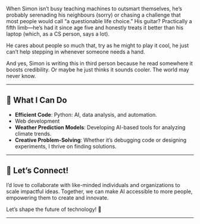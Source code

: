 When Simon isn’t busy teaching machines to outsmart themselves, he’s probably serenading his neighbours (sorry) or chasing a challenge that most people would call “a questionable life choice.” His guitar? Practically a fifth limb—he’s had it since age five and honestly treats it better than his laptop (which, as a CS person, says a lot).

He cares about people so much that, try as he might to play it cool, he just can’t help stepping in whenever someone needs a hand.

And yes, Simon is writing this in third person because he read somewhere it boosts credibility. Or maybe he just thinks it sounds cooler. The world may never know.

---

## 🚀 What I Can Do  
- **Efficient Code**: Python: AI, data analysis, and automation.
- Web development
- **Weather Prediction Models**: Developing AI-based tools for analyzing climate trends.  
- **Creative Problem-Solving**: Whether it’s debugging code or designing experiments, I thrive on finding solutions.  

---

## 🔗 Let’s Connect!  
I’d love to collaborate with like-minded individuals and organizations to scale impactful ideas. Together, we can make AI accessible to more people, empowering them to create and innovate.  

Let’s shape the future of technology! 🚀  

--- 
